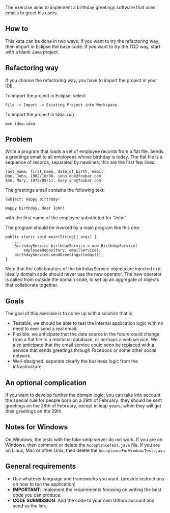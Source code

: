 The exercise aims to implement a birthday greetings software that uses emails to greet his users.

## How to

This kata can be done in two ways; if you want to try the refactoring way, 
then import in Eclipse the base code. 
If you want to try the TDD way, start with a blank Java project.

## Refactoring way

If you choose the refactoring way, you have to import the project in your IDE.

To import the project in Eclipse: select

    File -> Import -> Existing Project into Workspace

To import the project in Idea: run

    mvn idea:idea

## Problem

Write a program that loads a set of employee records from a flat file. 
Sends a greetings email to all employees whose birthday is today.
The flat file is a sequence of records, separated by newlines; this are the first few lines:

```
last_name, first_name, date_of_birth, email
Doe, John, 1982/10/08, john.doe@foobar.com
Ann, Mary, 1975/09/11, mary.ann@foobar.com`
```

The greetings email contains the following text:

```
Subject: Happy birthday!

Happy birthday, dear John!
```

with the first name of the employee substituted for "John".

The program should be invoked by a main program like this one:

```
public static void main(String[] args) {
    ...
    BirthdayService birthdayService = new BirthdayService(
        employeeRepository, emailService);
    birthdayService.sendGreetings(today());
}
```
Note that the collaborators of the birthdayService objects are injected in it.
Ideally domain code should never use the new operator. 
The new operator is called from outside the domain code, 
to set up an aggregate of objects that collaborate together.

## Goals
The goal of this exercise is to come up with a solution that is

* Testable; we should be able to test the internal application logic with no need to ever send a real email.
* Flexible: we anticipate that the data source in the future could change from a flat file to a relational database, or perhaps a web service. We also anticipate that the email service could soon be replaced with a service that sends greetings through Facebook or some other social network.
* Well-designed: separate clearly the business logic from the infrastructure.

## An optional complication
If you want to develop further the domain logic, 
you can take into account the special rule for people born on a 29th of February: 
they should be sent greetings on the 28th of February, 
except in leap years, when they will get their greetings on the 29th.

## Notes for Windows

On Windows, the tests with the fake smtp server do not work.  If you are on Windows, then comment or delete the `AcceptanceTest.java` file.  If you are on Linux, Mac or other Unix, then delete the `AcceptanceForWindowsTest.java`

## General requirements

* Use whatever language and frameworks you want. 
(provide instructions on how to run the application)
* **IMPORTANT**: Implement the requirements focusing on writing the best code 
you can produce.
* **CODE SUBMISSION**: Add the code to your own Github account and send us the link.
